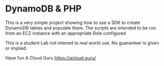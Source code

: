 # DynamoDB & PHP

 This is a very simple project showing how to use a SDK to create DynamoDB tables and populate them.
 The scripts are intended to be run from an EC2 instance with an appropriate Role configured
 
 This is a student Lab not intened to real world use.
 No guaranteer is given or implied.
 
 Have fun
A Cloud Guru
https://acloud.guru/

